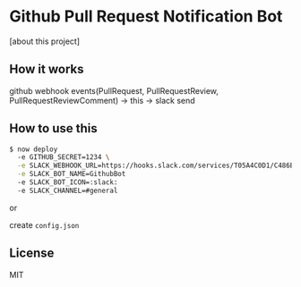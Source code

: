 # Github Pull Request Notification Bot

[about this project]

## How it works

github webhook events(PullRequest, PullRequestReview, PullRequestReviewComment) -> this -> slack send

## How to use this

```bash
$ now deploy
  -e GITHUB_SECRET=1234 \
  -e SLACK_WEBHOOK_URL=https://hooks.slack.com/services/T05A4C0D1/C486BBCEK/XfJ3D \
  -e SLACK_BOT_NAME=GithubBot
  -e SLACK_BOT_ICON=:slack:
  -e SLACK_CHANNEL=#general
```

or

create `config.json`

## License
MIT
